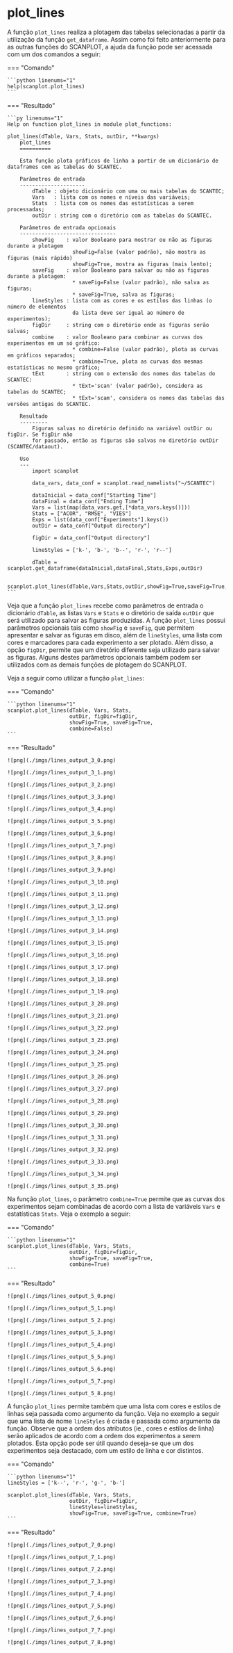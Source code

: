# plot_lines

A função `plot_lines` realiza a plotagem das tabelas selecionadas a partir da utilização da função `get_dataframe`. Assim como foi feito anteriormente para as outras funções do SCANPLOT, a ajuda da função pode ser acessada com um dos comandos a seguir:


=== "Comando"

    ```python linenums="1"
    help(scanplot.plot_lines)
    ```

=== "Resultado"
 
    ```py linenums="1"
    Help on function plot_lines in module plot_functions:
    
    plot_lines(dTable, Vars, Stats, outDir, **kwargs)
        plot_lines
        ==========
        
        Esta função plota gráficos de linha a partir de um dicionário de dataframes com as tabelas do SCANTEC.
        
        Parâmetros de entrada
        ---------------------
            dTable : objeto dicionário com uma ou mais tabelas do SCANTEC;
            Vars   : lista com os nomes e níveis das variáveis;
            Stats  : lista com os nomes das estatísticas a serem processadas;
            outDir : string com o diretório com as tabelas do SCANTEC.
        
        Parâmetros de entrada opcionais
        -------------------------------
            showFig    : valor Booleano para mostrar ou não as figuras durante a plotagem
                         showFig=False (valor padrão), não mostra as figuras (mais rápido)
                         showFig=True, mostra as figuras (mais lento);
            saveFig    : valor Booleano para salvar ou não as figuras durante a plotagem:
                         * saveFig=False (valor padrão), não salva as figuras;
                         * saveFig=True, salva as figuras;
            lineStyles : lista com as cores e os estilos das linhas (o número de elementos
                         da lista deve ser igual ao número de experimentos);
            figDir     : string com o diretório onde as figuras serão salvas;
            combine    : valor Booleano para combinar as curvas dos experimentos em um só gráfico:
                         * combine=False (valor padrão), plota as curvas em gráficos separados;
                         * combine=True, plota as curvas das mesmas estatísticas no mesmo gráfico;
            tExt       : string com o extensão dos nomes das tabelas do SCANTEC:
                         * tExt='scan' (valor padrão), considera as tabelas do SCANTEC;
                         * tExt='scam', considera os nomes das tabelas das versões antigas do SCANTEC.
        
        Resultado
        ---------
            Figuras salvas no diretório definido na variável outDir ou figDir. Se figDir não
            for passado, então as figuras são salvas no diretório outDir (SCANTEC/dataout).
        
        Uso
        ---
            import scanplot 
            
            data_vars, data_conf = scanplot.read_namelists("~/SCANTEC")
            
            dataInicial = data_conf["Starting Time"]
            dataFinal = data_conf["Ending Time"]
            Vars = list(map(data_vars.get,[*data_vars.keys()]))
            Stats = ["ACOR", "RMSE", "VIES"]
            Exps = list(data_conf["Experiments"].keys())
            outDir = data_conf["Output directory"]
           
            figDir = data_conf["Output directory"]
        
            lineStyles = ['k-', 'b-', 'b--', 'r-', 'r--']
        
            dTable = scanplot.get_dataframe(dataInicial,dataFinal,Stats,Exps,outDir)
            
            scanplot.plot_lines(dTable,Vars,Stats,outDir,showFig=True,saveFig=True,lineStyles=lineStyles,figDir=figDir)
    ``` 

Veja que a função `plot_lines` recebe como parâmetros de entrada o dicionário `dTable`, as listas `Vars` e `Stats` e o diretório de saída `outDir` que será utilizado para salvar as figuras produzidas. A função `plot_lines` possui parâmetros opcionais tais como `showFig` e `saveFig`, que permitem apresentar e salvar as figuras em disco, além de `lineStyles`, uma lista com cores e marcadores para cada experimento a ser plotado. Além disso, a opção `figDir`, permite que um diretório diferente seja utilizado para salvar as figuras. Alguns destes parâmetros opcionais também podem ser utilizados com as demais funções de plotagem do SCANPLOT.

Veja a seguir como utilizar a função `plot_lines`:

=== "Comando"

    ```python linenums="1"
    scanplot.plot_lines(dTable, Vars, Stats, 
                        outDir, figDir=figDir, 
                        showFig=True, saveFig=True,
                        combine=False)
    ```
=== "Resultado"

    ![png](./imgs/lines_output_3_0.png)
        
    ![png](./imgs/lines_output_3_1.png)
        
    ![png](./imgs/lines_output_3_2.png)
        
    ![png](./imgs/lines_output_3_3.png)
        
    ![png](./imgs/lines_output_3_4.png)
        
    ![png](./imgs/lines_output_3_5.png)
        
    ![png](./imgs/lines_output_3_6.png)
        
    ![png](./imgs/lines_output_3_7.png)
        
    ![png](./imgs/lines_output_3_8.png)
        
    ![png](./imgs/lines_output_3_9.png)
        
    ![png](./imgs/lines_output_3_10.png)
        
    ![png](./imgs/lines_output_3_11.png)
        
    ![png](./imgs/lines_output_3_12.png)
        
    ![png](./imgs/lines_output_3_13.png)
        
    ![png](./imgs/lines_output_3_14.png)
        
    ![png](./imgs/lines_output_3_15.png)
        
    ![png](./imgs/lines_output_3_16.png)
        
    ![png](./imgs/lines_output_3_17.png)
        
    ![png](./imgs/lines_output_3_18.png)
        
    ![png](./imgs/lines_output_3_19.png)
        
    ![png](./imgs/lines_output_3_20.png)
        
    ![png](./imgs/lines_output_3_21.png)
        
    ![png](./imgs/lines_output_3_22.png)
        
    ![png](./imgs/lines_output_3_23.png)
        
    ![png](./imgs/lines_output_3_24.png)
        
    ![png](./imgs/lines_output_3_25.png)
        
    ![png](./imgs/lines_output_3_26.png)
        
    ![png](./imgs/lines_output_3_27.png)
        
    ![png](./imgs/lines_output_3_28.png)
        
    ![png](./imgs/lines_output_3_29.png)
        
    ![png](./imgs/lines_output_3_30.png)
        
    ![png](./imgs/lines_output_3_31.png)
        
    ![png](./imgs/lines_output_3_32.png)
        
    ![png](./imgs/lines_output_3_33.png)
        
    ![png](./imgs/lines_output_3_34.png)
        
    ![png](./imgs/lines_output_3_35.png)
    
Na função `plot_lines`, o parâmetro `combine=True` permite que as curvas dos experimentos sejam combinadas de acordo com a lista de variáveis `Vars` e estatísticas `Stats`. Veja o exemplo a seguir:


=== "Comando"

    ```python linenums="1"
    scanplot.plot_lines(dTable, Vars, Stats,
                        outDir, figDir=figDir,
                        showFig=True, saveFig=True,
                        combine=True)
    ```

=== "Resultado"

    ![png](./imgs/lines_output_5_0.png)
        
    ![png](./imgs/lines_output_5_1.png)
        
    ![png](./imgs/lines_output_5_2.png)
        
    ![png](./imgs/lines_output_5_3.png)
        
    ![png](./imgs/lines_output_5_4.png)
        
    ![png](./imgs/lines_output_5_5.png)
        
    ![png](./imgs/lines_output_5_6.png)
        
    ![png](./imgs/lines_output_5_7.png)
        
    ![png](./imgs/lines_output_5_8.png)


A função `plot_lines` permite também que uma lista com cores e estilos de linhas seja passada como argumento da função. Veja no exemplo a seguir que uma lista de nome `lineStyles` é criada e passada como argumento da função. Observe que a ordem dos atributos (ie., cores e estilos de linha) serão aplicados de acordo com a ordem dos experimentos a serem plotados. Esta opção pode ser útil quando deseja-se que um dos experimentos seja destacado, com um estilo de linha e cor distintos.

=== "Comando"

    ```python linenums="1"
    lineStyles = ['k--', 'r-', 'g-', 'b-']

    scanplot.plot_lines(dTable, Vars, Stats,
                        outDir, figDir=figDir,
                        lineStyles=lineStyles,
                        showFig=True, saveFig=True, combine=True)
    ```

=== "Resultado"
   
    ![png](./imgs/lines_output_7_0.png)
        
    ![png](./imgs/lines_output_7_1.png)
        
    ![png](./imgs/lines_output_7_2.png)
        
    ![png](./imgs/lines_output_7_3.png)
        
    ![png](./imgs/lines_output_7_4.png)
        
    ![png](./imgs/lines_output_7_5.png)
        
    ![png](./imgs/lines_output_7_6.png)
        
    ![png](./imgs/lines_output_7_7.png)
        
    ![png](./imgs/lines_output_7_8.png)
